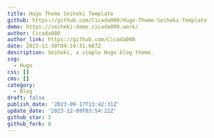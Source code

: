 ```yaml
---
title: Hugo Theme Seiheki Template
github: https://github.com/Cicada000/Hugo-Theme-Seiheki-Template
demo: https://seiheki-demo.cicada000.work/
author: Cicada000
author_link: https://github.com/Cicada000
date: 2023-11-30T04:19:31.667Z
description: Seiheki, a simple Hugo blog theme.
ssg:
  - Hugo
css: []
cms: []
category:
  - Blog
draft: false
publish_date: '2023-09-17T13:42:31Z'
update_date: '2023-12-09T03:54:22Z'
github_star: 3
github_fork: 0
---
```

